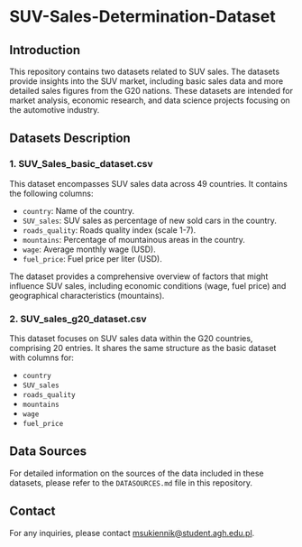 # SUV-Sales-Determination-Dataset

## Introduction

This repository contains two datasets related to SUV sales. The datasets provide insights into the SUV market, including basic sales data and more detailed sales figures from the G20 nations. These datasets are intended for market analysis, economic research, and data science projects focusing on the automotive industry.

## Datasets Description

### 1. SUV_Sales_basic_dataset.csv

This dataset encompasses SUV sales data across 49 countries. It contains the following columns:

- `country`: Name of the country.
- `SUV_sales`: SUV sales as percentage of new sold cars in the country.
- `roads_quality`: Roads quality index (scale 1-7).
- `mountains`: Percentage of mountainous areas in the country.
- `wage`: Average monthly wage (USD).
- `fuel_price`: Fuel price per liter (USD).

The dataset provides a comprehensive overview of factors that might influence SUV sales, including economic conditions (wage, fuel price) and geographical characteristics (mountains).

### 2. SUV_sales_g20_dataset.csv

This dataset focuses on SUV sales data within the G20 countries, comprising 20 entries. It shares the same structure as the basic dataset with columns for:

- `country`
- `SUV_sales`
- `roads_quality`
- `mountains`
- `wage`
- `fuel_price`

## Data Sources

For detailed information on the sources of the data included in these datasets, please refer to the `DATASOURCES.md` file in this repository.

## Contact

For any inquiries, please contact msukiennik@student.agh.edu.pl.
